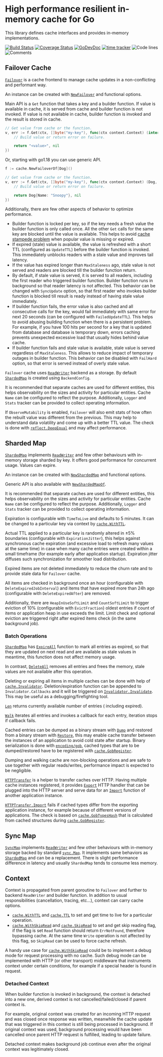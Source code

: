 # High performance resilient in-memory cache for Go

This library defines cache interfaces and provides in-memory implementations.

[![Build Status](https://github.com/bool64/cache/workflows/test-unit/badge.svg)](https://github.com/bool64/cache/actions?query=branch%3Amaster+workflow%3Atest-unit)
[![Coverage Status](https://codecov.io/gh/bool64/cache/branch/master/graph/badge.svg)](https://codecov.io/gh/bool64/cache)
[![GoDevDoc](https://img.shields.io/badge/dev-doc-00ADD8?logo=go)](https://pkg.go.dev/github.com/bool64/cache)
[![time tracker](https://wakatime.com/badge/github/bool64/cache.svg)](https://wakatime.com/badge/github/bool64/cache)
![Code lines](https://sloc.xyz/github/bool64/cache/?category=code)
![Comments](https://sloc.xyz/github/bool64/cache/?category=comments)

## Failover Cache

[`Failover`](https://pkg.go.dev/github.com/bool64/cache#Failover) is a cache frontend to manage cache updates in a
non-conflicting and performant way.

An instance can be created with [`NewFailover`](https://pkg.go.dev/github.com/bool64/cache#NewFailover) and functional
options.

Main API is a `Get` function that takes a key and a builder function. If value is available in cache, it is served from
cache and builder function is not invoked. If value is not available in cache, builder function is invoked and the
result is stored in cache.

```go
// Get value from cache or the function.
v, err := f.Get(ctx, []byte("my-key"), func(ctx context.Context) (interface{}, error) {
    // Build value or return error on failure.

    return "<value>", nil
})
```

Or, starting with go1.18 you can use generic API.

```go
f := cache.NewFailoverOf[Dog]()

// Get value from cache or the function.
v, err := f.Get(ctx, []byte("my-key"), func(ctx context.Context) (Dog, error) {
    // Build value or return error on failure.

    return Dog{Name: "Snoopy"}, nil
})
```

Additionally, there are few other aspects of behavior to optimize performance.

* Builder function is locked per key, so if the key needs a fresh value the builder function is only called once. All
  the other `Get` calls for the same key are blocked until the value is available. This helps to avoid
  [cache stampede problem](https://en.wikipedia.org/wiki/Cache_stampede) when popular value is missing or
  expired.
* If expired (stale) value is available, the value is refreshed with a short TTL (configured as `UpdateTTL`) before the
  builder function is invoked. This immediately unblocks readers with a stale value and improves tail latency.
* If the value has expired longer than `MaxStaleness` ago, stale value is not served and readers are blocked till the
  builder function return.
* By default, if stale value is served, it is served to all readers, including the first reader who triggered builder
  function. Builder function runs in background so that reader latency is not affected. This behavior can be changed
  with `SyncUpdate` option, so that first reader who invokes builder function is blocked till result is ready instead of
  having stale value immediately.
* If builder function fails, the error value is also cached and all consecutive calls for the key, would fail
  immediately with same error for next 20 seconds (can be configured with `FailedUpdateTTL`). This helps to avoid
  abusing building function when there is a persistent problem. For example, if you have 100 hits per second for a key
  that is updated from database and database is temporary down, errors caching prevents unexpected excessive load that
  usually hides behind value cache.
* If builder function fails and stale value is available, stale value is served regardless of `MaxStaleness`. This
  allows to reduce impact of temporary outages in builder function. This behavior can be disabled with `FailHard`
  option, so that error is served instead of overly stale value.

`Failover` cache uses [`ReadWriter`](https://pkg.go.dev/github.com/bool64/cache#ReadWriter) backend as a storage. By
default [`ShardedMap`](https://pkg.go.dev/github.com/bool64/cache#ShardedMap) is created using `BackendConfig`.

It is recommended that separate caches are used for different entities, this helps observability on the sizes and
activity for particular entities. Cache `Name` can be configured to reflect the purpose. Additionally, `Logger`
and `Stats` tracker can be provided to collect operating information.

If `ObserveMutability` is enabled, `Failover` will also emit stats of how often the rebuilt value was different from the
previous. This may help to understand data volatility and come up with a better TTL value. The check is done
with [`reflect.DeepEqual`](https://pkg.go.dev/reflect#DeepEqual) and may affect performance.

## Sharded Map

[`ShardedMap`](https://pkg.go.dev/github.com/bool64/cache#ShardedMap)
implements [`ReadWriter`](https://pkg.go.dev/github.com/bool64/cache#ReadWriter) and few other behaviours with in-memory
storage sharded by key. It offers good performance for concurrent usage. Values can expire.

An instance can be created with [`NewShardedMap`](https://pkg.go.dev/github.com/bool64/cache#NewShardedMap) and
functional options.

Generic API is also available with [`NewShardedMapOf`](https://pkg.go.dev/github.com/bool64/cache#NewShardedMapOf).

It is recommended that separate caches are used for different entities, this helps observability on the sizes and
activity for particular entities. Cache `Name` can be configured to reflect the purpose. Additionally, `Logger`
and `Stats` tracker can be provided to collect operating information.

Expiration is configurable with `TimeToLive` and defaults to 5 minutes. It can be changed to a particular key via
context by [`cache.WithTTL`](https://pkg.go.dev/github.com/bool64/cache#WithTTL).

Actual TTL applied to a particular key is randomly altered in ±5% boundaries (configurable with `ExpirationJitter`),
this helps against synchronous cache expiration (and excessive load to refresh many values at the same time) in case
when many cache entries were created within a small timeframe (for example early after application startup). Expiration
jitter diffuses such synchronization for smoother load distribution.

Expired items are not deleted immediately to reduce the churn rate and to provide stale data for `Failover` cache.

All items are checked in background once an hour (configurable with `DeleteExpiredJobInterval`) and items that have
expired more than 24h ago (configurable with `DeleteExpiredAfter`) are removed.

Additionally, there are `HeapInUseSoftLimit` and `CountSoftLimit` to trigger eviction of 10% (configurable
with `EvictFraction`) oldest entries if count of items or application heap in use exceeds the limit. Limit check and
optional eviction are triggered right after expired items check (in the same background job).

### Batch Operations

[`ShardedMap`](https://pkg.go.dev/github.com/bool64/cache#ShardedMap)
has [`ExpireAll`](https://pkg.go.dev/github.com/bool64/cache#ShardedMap.ExpireAll) function to mark all entries as
expired, so that they are updated on next read and are available as stale values in meantime, this function does not
affect memory usage.

In contrast, [`DeleteAll`](https://pkg.go.dev/github.com/bool64/cache#ShardedMap.DeleteAll) removes all entries and
frees the memory, stale values are not available after this operation.

Deleting or expiring all items in multiple caches can be done with help
of [`cache.Invalidator`](https://pkg.go.dev/github.com/bool64/cache#Invalidator). Deletion/expiration function can be
appended to `Invalidator.Callbacks` and it will be triggered
on [`Invalidator.Invalidate`](https://pkg.go.dev/github.com/bool64/cache#Invalidator.Invalidate). This may be useful as
a debugging/firefighting tool.

[`Len`](https://pkg.go.dev/github.com/bool64/cache#ShardedMap.Len) returns currently available number of entries (
including expired).

[`Walk`](https://pkg.go.dev/github.com/bool64/cache#ShardedMap.Walk) iterates all entries and invokes a callback for
each entry, iteration stops if callback fails.

Cached entries can be dumped as a binary stream
with [`Dump`](https://pkg.go.dev/github.com/bool64/cache#ShardedMap.Dump) and restored from a binary stream
with [`Restore`](https://pkg.go.dev/github.com/bool64/cache#ShardedMap.Restore), this may enable cache transfer between
the instances of an application to avoid cold state after startup. Binary serialization is done
with [`encoding/gob`](https://pkg.go.dev/encoding/gob), cached types that are to be dumped/restored have to be
registered with [`cache.GobRegister`](https://pkg.go.dev/github.com/bool64/cache#GobRegister).

Dumping and walking cache are non-blocking operations and are safe to use together with regular reads/writes,
performance impact is expected to be negligible.

[`HTTPTransfer`](https://pkg.go.dev/github.com/bool64/cache#HTTPTransfer) is a helper to transfer caches over HTTP.
Having multiple cache instances registered, it
provides [`Export`](https://pkg.go.dev/github.com/bool64/cache#HTTPTransfer.Export) HTTP handler that can be plugged
into the HTTP server and serve data for an [`Import`](https://pkg.go.dev/github.com/bool64/cache#HTTPTransfer.Import)
function of another application instance.

[`HTTPTransfer.Import`](https://pkg.go.dev/github.com/bool64/cache#HTTPTransfer.Import) fails if cached types differ
from the exporting application instance, for example because of different versions of applications. The check is based
on [`cache.GobTypesHash`](https://pkg.go.dev/github.com/bool64/cache#GobTypesHash)
that is calculated from cached structures
during [`cache.GobRegister`](https://pkg.go.dev/github.com/bool64/cache#GobRegister).

## Sync Map

[`SyncMap`](https://pkg.go.dev/github.com/bool64/cache#SyncMap)
implements [`ReadWriter`](https://pkg.go.dev/github.com/bool64/cache#ReadWriter) and few other behaviours with in-memory
storage backed by standard [`sync.Map`](https://pkg.go.dev/sync#Map). It implements same behaviors
as [`ShardedMap`](#sharded-map) and can be a replacement. There is slight performance difference in latency and
usually `ShardedMap` tends to consume less memory.

## Context

Context is propagated from parent goroutine to `Failover` and further to backend `ReadWriter` and builder function. In
addition to usual responsibilities (cancellation, tracing, etc...), context can carry cache options.

* [`cache.WithTTL`](https://pkg.go.dev/github.com/bool64/cache#WithTTL)
  and [`cache.TTL`](https://pkg.go.dev/github.com/bool64/cache#TTL) to set and get time to live for a particular
  operation.
* [`cache.WithSkipRead`](https://pkg.go.dev/github.com/bool64/cache#WithSkipRead)
  and [`cache.SkipRead`](https://pkg.go.dev/github.com/bool64/cache#SkipRead) to set and get skip reading flag, if the
  flag is set `Read` function should return `ErrNotFound`, therefore bypassing cache. At the same time `Write` operation
  is not affected by this flag, so `SkipRead` can be used to force cache refresh.

A handy use case for [`cache.WithSkipRead`](https://pkg.go.dev/github.com/bool64/cache#WithSkipRead) could be to
implement a debug mode for request processing with no cache. Such debug mode can be implemented with HTTP (or other
transport) middleware that instruments context under certain conditions, for example if a special header is found in
request.

### Detached Context

When builder function is invoked in background, the context is detached into a new one, derived context is not
cancelled/failed/closed if parent context is.

For example, original context was created for an incoming HTTP request and was closed once response was written,
meanwhile the cache update that was triggered in this context is still being processed in background. If original
context was used, background processing would have been cancelled once parent HTTP request is fulfilled, leading to
update failure.

Detached context makes background job continue even after the original context was legitimately closed.  
